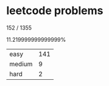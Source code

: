 # leetcode problems

152 / 1355

11.219999999999999%

|        |     |
| ------ | --- |
| easy   | 141  |
| medium | 9   |
| hard   | 2   |

